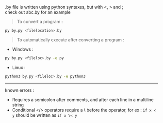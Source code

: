 .by file is written using python syntaxes, but with <, > and ;\
check out abc.by for an example

>To convert a program : 
```bash
py by.py <filelocation>.by
```

> To automatically execute after converting a program : 
- Windows :
```bash
py by.py <fileloc>.by -e py
```

- Linux : 
```bash
python3 by.py <fileloc>.by -e python3
```

-------------------
known errors : 
- Requires a semicolon after comments, and after each line in a multiline string
- Conditional </> operators require a \ before the operator, for ex :  `if x < y` should be written as  `if x \< y`